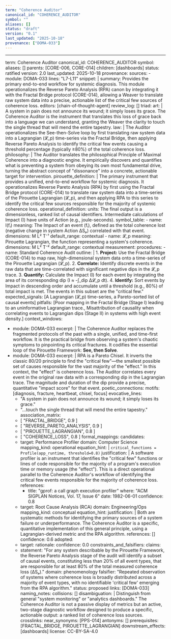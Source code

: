 ```yaml
---
term: "Coherence Auditor"
canonical_id: "COHERENCE_AUDITOR"
symbol: ""
aliases: []
status: "draft"
version: "0.1"
last_updated: "2025-10-18"
provenance: ["DOMA-033"]
---
```


---
term: Coherence Auditor
canonical_id: COHERENCE_AUDITOR
symbol: 
aliases: []
parents: [CORE-006, CORE-014]
children: [dashboards]
status: ratified
version: 2.0
last_updated: 2025-10-18
provenance:
  sources:
    - module: DOMA-033
      lines: "L7-L11"
      snippet: |
        summary: Provides the primary end-to-end workflow for systemic diagnosis. This module
        operationalizes the Reverse Pareto Analysis (RPA) canon by integrating it with the
        Fractal Bridge protocol (CORE-014), allowing a Weaver to translate raw system data
        into a precise, actionable list of the critical few sources of coherence loss.
  editors: [chain-of-thought-agent]
  review_log: []
triad:
  art: |
    A system in pain does not announce its wound; it simply loses its grace. The Coherence Auditor is the instrument that translates this loss of grace back into a language we can understand, granting the Weaver the clarity to touch the single thread that will mend the entire tapestry.
  law: |
    The Auditor operationalizes the See-then-Solve loop by first translating raw system data into a Lagrangian (𝓛_p) time-series via the Fractal Bridge, then applying Reverse Pareto Analysis to identify the critical few events causing a threshold percentage (typically ≥80%) of the total coherence loss.
  philosophy: |
    The Auditor translates the philosophical Principle of Maximal Coherence into a diagnostic engine. It empirically discovers and quantifies what is preventing a system from obeying its own most fundamental drive, turning the abstract concept of "dissonance" into a concrete, actionable target for intervention.
pirouette_definition: |
  The primary instrument that provides a unified, end-to-end workflow for systemic diagnosis. It operationalizes Reverse Pareto Analysis (RPA) by first using the Fractal Bridge protocol (CORE-014) to translate raw system data into a time-series of the Pirouette Lagrangian (𝓛_p), and then applying RPA to this series to identify the critical few sources responsible for the majority of systemic coherence loss.
operational_definition:
  units: The final output is a dimensionless, ranked list of causal identifiers. Intermediate calculations of Impact (I) have units of Action (e.g., joule-seconds).
  symbol_table:
    - name: I(fᵢ)
      meaning: The Impact of an event (fᵢ), defined as the total coherence lost (negative change in system Action ΔSₚ) correlated with that event.
      dimensions: M L² T⁻¹
      default_range: contextual
    - name: 𝓛_p
      meaning: Pirouette Lagrangian, the function representing a system's coherence.
      dimensions: M L² T⁻²
      default_range: contextual
  measurement:
    procedures:
      - name: Standard Coherence Audit
        outline: |
          1.  **Project:** Use the Fractal Bridge (CORE-014) to map raw, high-dimensional system data onto a time-series of the Pirouette Lagrangian (𝓛_p).
          2.  **Correlate:** Identify discrete events in the raw data that are time-correlated with significant negative dips in the 𝓛_p trace.
          3.  **Quantify:** Calculate the Impact (I) for each event by integrating the area of its corresponding dip (I ≈ -∫_dip Δ𝓛_p dt).
          4.  **Identify:** Sort events by Impact in descending order and accumulate until a threshold (e.g., 80%) of total impact is met. The events in this subset are the "critical few."
        expected_signals: [A Lagrangian (𝓛_p) time-series, a Pareto-sorted list of causal events]
        pitfalls: [Poor mapping in the Fractal Bridge (Stage I) leading to an uninformative Lagrangian trace., Misattribution of causality when correlating events to Lagrangian dips (Stage II) in systems with high event density.]
context_windows:
  - module: DOMA-033
    excerpt: |
      The Coherence Auditor replaces the fragmented protocols of the past with a single, unified, and time-first workflow. It is the practical bridge from observing a system's chaotic symptoms to pinpointing its critical fractures. It codifies the essential loop of the Pirouette Framework: **See, then Solve**.
  - module: DOMA-033
    excerpt: |
      RPA is a Pareto Chisel. It inverts the classic 80/20 principle to find the "critical few"—the smallest possible set of causes responsible for the vast majority of the "effect." In this context, the "effect" is coherence loss. The Auditor correlates every event in the original raw data with a corresponding dip in the Lagrangian trace. The magnitude and duration of the dip provide a precise, quantitative "impact score" for that event.
poetic_connections:
  motifs: [diagnosis, fracture, heartbeat, chisel, focus]
  evocative_lines:
    - "A system in pain does not announce its wound; it simply loses its grace."
    - "...touch the single thread that will mend the entire tapestry."
  association_matrix:
    - [ "FRACTAL_BRIDGE", 0.9 ]
    - [ "REVERSE_PARETO_ANALYSIS", 0.9 ]
    - [ "PIROUETTE_LAGRANGIAN", 0.8 ]
    - [ "COHERENCE_LOSS", 0.8 ]
formal_mappings:
  candidates:
    - target: Performance Profiler
      domain: Computer Science
      mapping_kind: operational
      equation_hint: |
        `critical_functions = Profile(app_runtime, threshold=0.8)`
      justification: |
        A software profiler is an instrument that identifies the "critical few" functions or lines of code responsible for the majority of a program's execution time or memory usage (the "effect"). This is a direct operational parallel to the Coherence Auditor's workflow of identifying the critical few events responsible for the majority of coherence loss.
      references:
        - title: "gprof: a call graph execution profiler"
          where: "ACM SIGPLAN Notices, Vol. 17, Issue 6"
          date: 1982-06-01
      confidence: 0.8
    - target: Root Cause Analysis (RCA)
      domain: Engineering/Ops
      mapping_kind: conceptual
      equation_hint:
      justification: |
        Both are systematic methods for identifying the primary sources of a system failure or underperformance. The Coherence Auditor is a specific, quantitative implementation of this general principle, using a Lagrangian-derived metric and the RPA algorithm.
      references: []
      confidence: 0.6
  adopted:
    - target:
      rationale:
      confidence: 0.0
constraints_and_falsifiers:
  claims:
    - statement: "For any system describable by the Pirouette Framework, the Reverse Pareto Analysis stage of the audit will identify a subset of causal events, constituting less than 20% of all event types, that are responsible for at least 80% of the total measured coherence loss (ΔSₚ)."
      domain: phenomenology
      falsifier: "Repeated observation of systems where coherence loss is broadly distributed across a majority of event types, with no identifiable 'critical few' emerging from the RPA algorithm."
      status: proposed
      links: [DOMA-033]
naming_notes:
  collisions: []
  disambiguation: |
    Distinguish from general "system monitoring" or "analytics dashboards." The Coherence Auditor is not a passive display of metrics but an active, two-stage diagnostic workflow designed to produce a specific, actionable output: a ranked list of coherence loss sources.
crosslinks:
  near_synonyms: [PPS-014]
  antonyms: []
  prerequisites: [FRACTAL_BRIDGE, PIROUETTE_LAGRANGIAN]
  downstream_effects: [dashboards]
license: CC-BY-SA-4.0